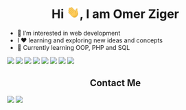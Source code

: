 <h1 align="center">Hi <img src="https://raw.githubusercontent.com/ABSphreak/ABSphreak/master/gifs/Hi.gif" width="30px">, I am Omer Ziger </h1>

- 👀 I’m interested in web development
- I ❤️ learning and exploring new ideas and concepts
- 🌱 Currently learning OOP, PHP and SQL

 <img src="https://img.shields.io/badge/-JavaScript-lightgrey?style=flatfor-the-badge&logo=javascript" /> <img src="https://img.shields.io/badge/-TypeScript-lightgrey?style=flatfor-the-badge&logo=typescript" /> <img src="https://img.shields.io/badge/-PHP-lightgrey?style=flatfor-the-badge&logo=php" > <img src="https://img.shields.io/badge/-NodeJS-lightgrey?style=flatfor-the-badge&logo=node.js" /> <img src="https://img.shields.io/badge/-React-lightgrey?style=flatfor-the-badge&logo=react" /> <img src="https://img.shields.io/badge/-Redux-lightgrey?style=flatfor-the-badge&logo=redux" /> <img src="https://img.shields.io/badge/-MongoDB-lightgrey?style=flatfor-the-badge&logo=mongodb" > <img src="https://img.shields.io/badge/-MySQL-lightgrey?style=flatfor-the-badge&logo=mysql" />


<h2 align="center">Contact Me</h2>
<a target="_blank" href="https://www.linkedin.com/in/omerziger/"><img src="https://img.shields.io/badge/-LinkedIn-0077B5?style=for-the-badge&logo=Linkedin&logoColor=white"></img></a>
<a href="mailto:omerziger@icloud.com" target="_blank" rel="noreferrer"><img src="https://img.shields.io/badge/-Mail-blue?style=for-the-badge&logo=icloud" /></a>


<!---
greenbackboogie97/greenbackboogie97 is a ✨ special ✨ repository because its `README.md` (this file) appears on your GitHub profile.
You can click the Preview link to take a look at your changes.
--->
